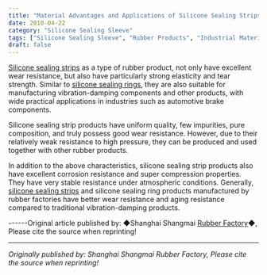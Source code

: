 ```yaml
---
title: "Material Advantages and Applications of Silicone Sealing Strips"
date: 2010-04-22
category: "Silicone Sealing Sleeve"
tags: ["Silicone Sealing Sleeve", "Rubber Products", "Industrial Materials"]
draft: false
---
```


[Silicone sealing strips](http://www.smpolymer.com/guijiaomifengtiao/) as a type of rubber product, not only have excellent wear resistance, but also have particularly strong elasticity and tear strength. Similar to [silicone sealing rings](http://www.smpolymer.com/), they are also suitable for manufacturing vibration-damping components and other products, with wide practical applications in industries such as automotive brake components.

Silicone sealing strip products have uniform quality, few impurities, pure composition, and truly possess good wear resistance. However, due to their relatively weak resistance to high pressure, they can be produced and used together with other rubber products.

In addition to the above characteristics, silicone sealing strip products also have excellent corrosion resistance and super compression properties. They have very stable resistance under atmospheric conditions. Generally, [silicone sealing strips](http://www.smpolymer.com/guijiaomifengtiao/) and silicone sealing ring products manufactured by rubber factories have better wear resistance and aging resistance compared to traditional vibration-damping products.

------Original article published by: ◆Shanghai Shangmai [Rubber Factory](http://www.smpolymer.com/)◆, Please cite the source when reprinting!

---

*Originally published by: Shanghai Shangmai Rubber Factory, Please cite the source when reprinting!*